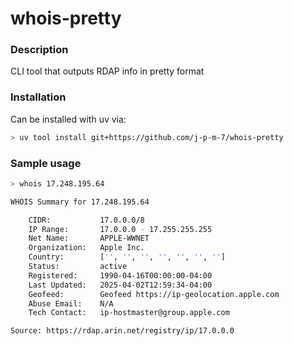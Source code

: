 # whois-pretty

### Description

CLI tool that outputs RDAP info in pretty format

### Installation

Can be installed with uv via:

```bash
> uv tool install git+https://github.com/j-p-m-7/whois-pretty
```

### Sample usage

```bash
> whois 17.248.195.64
```

```bash
WHOIS Summary for 17.248.195.64

	CIDR:           17.0.0.0/8
	IP Range:       17.0.0.0 - 17.255.255.255
	Net Name:       APPLE-WWNET
	Organization:   Apple Inc.
	Country:        ['', '', '', '', '', '', '']
	Status:         active
	Registered:     1990-04-16T00:00:00-04:00
	Last Updated:   2025-04-02T12:59:34-04:00
	Geofeed:        Geofeed https://ip-geolocation.apple.com
	Abuse Email:    N/A
	Tech Contact:   ip-hostmaster@group.apple.com

Source: https://rdap.arin.net/registry/ip/17.0.0.0
```